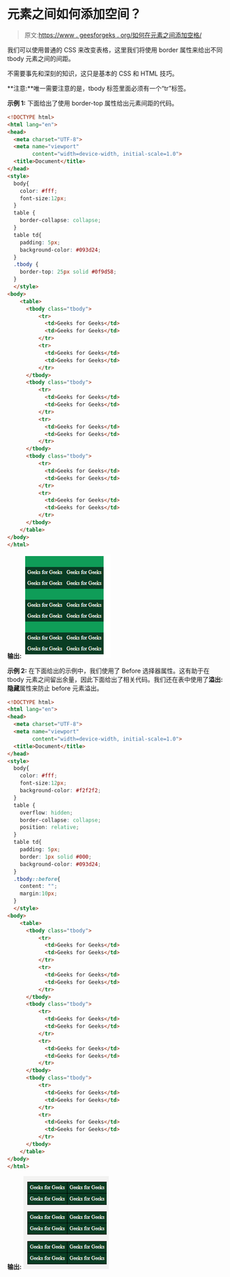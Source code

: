 # 元素之间如何添加空间？

> 原文:[https://www . geesforgeks . org/如何在元素之间添加空格/](https://www.geeksforgeeks.org/how-to-add-space-between-elements/)

我们可以使用普通的 CSS 来改变表格，这里我们将使用 border 属性来给出不同 tbody 元素之间的间距。

不需要事先和深刻的知识，这只是基本的 CSS 和 HTML 技巧。

**注意:**唯一需要注意的是，tbody 标签里面必须有一个“tr”标签。

**示例 1:** 下面给出了使用 border-top 属性给出元素间距的代码。

```html
<!DOCTYPE html>
<html lang="en">
<head>
  <meta charset="UTF-8">
  <meta name="viewport" 
        content="width=device-width, initial-scale=1.0">
  <title>Document</title>
</head>
<style>
  body{
    color: #fff;
    font-size:12px;
  }
  table {
    border-collapse: collapse;
  }
  table td{
    padding: 5px;
    background-color: #093d24;
  }
  .tbody {
    border-top: 25px solid #0f9d58;
  }
  </style>
<body>
    <table>
      <tbody class="tbody">
          <tr>
            <td>Geeks for Geeks</td>
            <td>Geeks for Geeks</td>
          </tr>
          <tr>
            <td>Geeks for Geeks</td>
            <td>Geeks for Geeks</td>
          </tr>
      </tbody>
      <tbody class="tbody">
          <tr>
            <td>Geeks for Geeks</td>
            <td>Geeks for Geeks</td>
          </tr>
          <tr>
            <td>Geeks for Geeks</td>
            <td>Geeks for Geeks</td>
          </tr>
      </tbody>
      <tbody class="tbody">
          <tr>
            <td>Geeks for Geeks</td>
            <td>Geeks for Geeks</td>
          </tr>
          <tr>
            <td>Geeks for Geeks</td>
            <td>Geeks for Geeks</td>
          </tr>
      </tbody>
    </table>
</body>
</html>
```

**输出:**
![](img/7dcf361f88f419db1974617fc985011d.png)

**示例 2:** 在下面给出的示例中，我们使用了 Before 选择器属性。这有助于在 tbody 元素之间留出余量，因此下面给出了相关代码。我们还在表中使用了**溢出:隐藏**属性来防止 before 元素溢出。

```html
<!DOCTYPE html>
<html lang="en">
<head>
  <meta charset="UTF-8">
  <meta name="viewport" 
        content="width=device-width, initial-scale=1.0">
  <title>Document</title>
</head>
<style>
  body{
    color: #fff;
    font-size:12px;
    background-color: #f2f2f2;
  }
  table {
    overflow: hidden;
    border-collapse: collapse;
    position: relative;
  }
  table td{
    padding: 5px;
    border: 1px solid #000;
    background-color: #093d24;
  }
  .tbody::before{
    content: "";
    margin:10px;
  }
  </style>
<body>
    <table>
      <tbody class="tbody">
          <tr>
            <td>Geeks for Geeks</td>
            <td>Geeks for Geeks</td>
          </tr>
          <tr>
            <td>Geeks for Geeks</td>
            <td>Geeks for Geeks</td>
          </tr>
      </tbody>
      <tbody class="tbody">
          <tr>
            <td>Geeks for Geeks</td>
            <td>Geeks for Geeks</td>
          </tr>
          <tr>
            <td>Geeks for Geeks</td>
            <td>Geeks for Geeks</td>
          </tr>
      </tbody>
      <tbody class="tbody">
          <tr>
            <td>Geeks for Geeks</td>
            <td>Geeks for Geeks</td>
          </tr>
          <tr>
            <td>Geeks for Geeks</td>
            <td>Geeks for Geeks</td>
          </tr>
      </tbody>
    </table>
</body>
</html>
```

**输出:**
![](img/9b996d8c1cf9ef95f45417544a37b274.png)